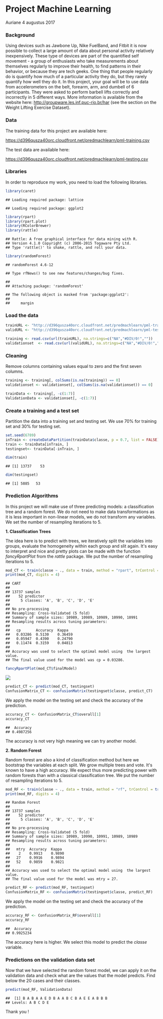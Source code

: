 Project Machine Learning
================
Auriane
4 augustus 2017

### Background

Using devices such as Jawbone Up, Nike FuelBand, and Fitbit it is now possible to collect a large amount of data about personal activity relatively inexpensively. These type of devices are part of the quantified self movement - a group of enthusiasts who take measurements about themselves regularly to improve their health, to find patterns in their behavior, or because they are tech geeks. One thing that people regularly do is quantify how much of a particular activity they do, but they rarely quantify how well they do it. In this project, your goal will be to use data from accelerometers on the belt, forearm, arm, and dumbell of 6 participants. They were asked to perform barbell lifts correctly and incorrectly in 5 different ways. More information is available from the website here: <http://groupware.les.inf.puc-rio.br/har> (see the section on the Weight Lifting Exercise Dataset).

### Data

The training data for this project are available here:

<https://d396qusza40orc.cloudfront.net/predmachlearn/pml-training.csv>

The test data are available here:

<https://d396qusza40orc.cloudfront.net/predmachlearn/pml-testing.csv>

### Libraries

In order to reproduce my work, you need to load the following libraries.

``` r
library(caret)
```

    ## Loading required package: lattice

    ## Loading required package: ggplot2

``` r
library(rpart)
library(rpart.plot)
library(RColorBrewer)
library(rattle)
```

    ## Rattle: A free graphical interface for data mining with R.
    ## Version 4.1.0 Copyright (c) 2006-2015 Togaware Pty Ltd.
    ## Type 'rattle()' to shake, rattle, and roll your data.

``` r
library(randomForest)
```

    ## randomForest 4.6-12

    ## Type rfNews() to see new features/changes/bug fixes.

    ## 
    ## Attaching package: 'randomForest'

    ## The following object is masked from 'package:ggplot2':
    ## 
    ##     margin

### Load the data

``` r
trainURL <- "http://d396qusza40orc.cloudfront.net/predmachlearn/pml-training.csv"
validURL <- "http://d396qusza40orc.cloudfront.net/predmachlearn/pml-testing.csv"

training <- read.csv(url(trainURL), na.strings=c("NA","#DIV/0!",""))
validationset  <- read.csv(url(validURL), na.strings=c("NA","#DIV/0!",""))
```

### Cleaning

Remove columns containing values equal to zero and the first seven columns.

``` r
training <- training[, colSums(is.na(training)) == 0]
validationset <- validationset[, colSums(is.na(validationset)) == 0]

trainData <- training[, -c(1:7)]
ValidationData <- validationset[, -c(1:7)]
```

### Create a training and a test set

Partition the data into a training set and testing set. We use 70% for training set and 30% for testing set.

``` r
set.seed(6789) 
inTrain <- createDataPartition(trainData$classe, p = 0.7, list = FALSE)
train <- trainData[inTrain, ]
testingset<- trainData[-inTrain, ]

dim(train)
```

    ## [1] 13737    53

``` r
dim(testingset)
```

    ## [1] 5885   53

### Prediction Algorithms

In this project we will make use of three predicting models: a classification tree and a random forest. We do not need to make data transformations as it is less important in non-linear models, we do not transform any variables. We set the number of resampling iterations to 5.

**1. Classification Trees**

The idea here is to predict with trees, we iteratively split the variables into groups, evaluate the homogeneity within each group and slit again. It's easy to interpret and nice and pretty plots can be made with the function *fancyRpartPlot* from the *rattle* package. We put the number of resampling iterations to 5.

``` r
mod_CT <- train(classe ~ ., data = train, method = "rpart", trControl = trainControl(method = "cv", number = 5))
print(mod_CT, digits = 4)
```

    ## CART 
    ## 
    ## 13737 samples
    ##    52 predictor
    ##     5 classes: 'A', 'B', 'C', 'D', 'E' 
    ## 
    ## No pre-processing
    ## Resampling: Cross-Validated (5 fold) 
    ## Summary of sample sizes: 10989, 10989, 10989, 10990, 10991 
    ## Resampling results across tuning parameters:
    ## 
    ##   cp       Accuracy  Kappa  
    ##   0.03286  0.5130    0.36459
    ##   0.05947  0.4390    0.24790
    ##   0.11474  0.3159    0.04813
    ## 
    ## Accuracy was used to select the optimal model using  the largest value.
    ## The final value used for the model was cp = 0.03286.

``` r
fancyRpartPlot(mod_CT$finalModel)
```

![](Project_PML_files/figure-markdown_github-ascii_identifiers/classification%20trees-1.png)

``` r
predict_CT <- predict(mod_CT, testingset)
ConfusionMatrix_CT <- confusionMatrix(testingset$classe, predict_CT)
```

We apply the model on the testing set and check the accuracy of the prediction.

``` r
accuracy_CT <- ConfusionMatrix_CT$overall[1]
accuracy_CT
```

    ##  Accuracy 
    ## 0.4987256

The accuracy is not very high meaning we can try another model.

**2. Random Forest**

Random forest are also a kind of classification method but here we bootstrap the variables at each split. We grow multiple trees and vote. It's known to have a high accuracy. We expect thus more predicting power with random forests than with a classical classification tree. We put the number of resampling iterations to 5.

``` r
mod_RF <- train(classe ~ ., data = train, method = "rf", trControl = trainControl(method = "cv", number = 5))
print(mod_RF, digits = 4)
```

    ## Random Forest 
    ## 
    ## 13737 samples
    ##    52 predictor
    ##     5 classes: 'A', 'B', 'C', 'D', 'E' 
    ## 
    ## No pre-processing
    ## Resampling: Cross-Validated (5 fold) 
    ## Summary of sample sizes: 10989, 10990, 10991, 10989, 10989 
    ## Resampling results across tuning parameters:
    ## 
    ##   mtry  Accuracy  Kappa 
    ##    2    0.9913    0.9890
    ##   27    0.9916    0.9894
    ##   52    0.9859    0.9821
    ## 
    ## Accuracy was used to select the optimal model using  the largest value.
    ## The final value used for the model was mtry = 27.

``` r
predict_RF <- predict(mod_RF, testingset)
ConfusionMatrix_RF <- confusionMatrix(testingset$classe, predict_RF)
```

We apply the model on the testing set and check the accuracy of the prediction.

``` r
accuracy_RF <- ConfusionMatrix_RF$overall[1]
accuracy_RF
```

    ##  Accuracy 
    ## 0.9925234

The accuracy here is higher. We select this model to predict the *classe* variable.

### Predictions on the validation data set

Now that we have selected the random forest model, we can apply it on the validation data and check what are the values that the model predicts. Find below the 20 cases and their classes.

``` r
predict(mod_RF, ValidationData)
```

    ##  [1] B A B A A E D B A A B C B A E E A B B B
    ## Levels: A B C D E

Thank you !
